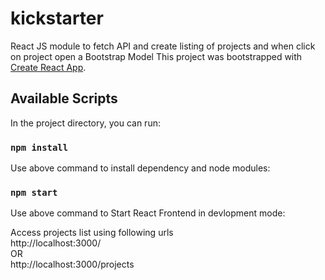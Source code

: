 # kickstarter
React JS module to fetch API and create listing of projects and when click on project open a Bootstrap Model
This project was bootstrapped with [Create React App](https://github.com/facebook/create-react-app).

## Available Scripts

In the project directory, you can run:


### `npm install`

Use above command to install dependency and node modules:<br />


### `npm start`

Use above command to Start React Frontend in devlopment mode:<br />

Access projects list using following urls<br/>
http://localhost:3000/<br/>
OR<br/>
http://localhost:3000/projects
